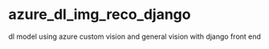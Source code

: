 # azure_dl_img_reco_django
dl model using azure custom vision and general vision with django front end
